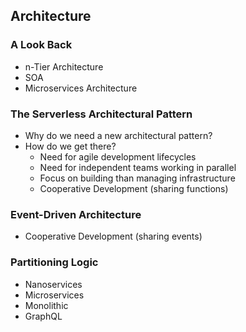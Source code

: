 ## Architecture

### A Look Back
* n-Tier Architecture
* SOA
* Microservices Architecture

### The Serverless Architectural Pattern
* Why do we need a new architectural pattern?
* How do we get there?
  * Need for agile development lifecycles
  * Need for independent teams working in parallel
  * Focus on building than managing infrastructure
  * Cooperative Development (sharing functions) 

### Event-Driven Architecture
* Cooperative Development (sharing events) 

### Partitioning Logic
* Nanoservices
* Microservices
* Monolithic
* GraphQL
